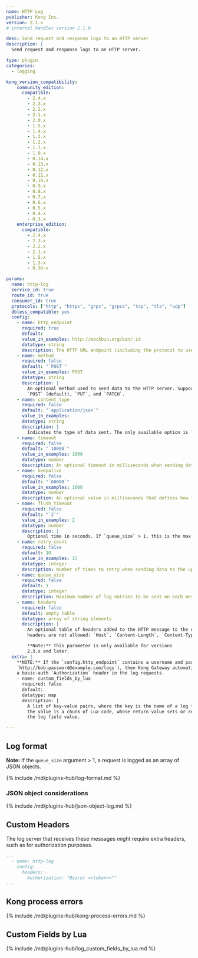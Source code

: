 ```yaml
---
name: HTTP Log
publisher: Kong Inc.
version: 2.1.x
# internal handler version 2.1.0

desc: Send request and response logs to an HTTP server
description: |
  Send request and response logs to an HTTP server.

type: plugin
categories:
  - logging

kong_version_compatibility:
    community_edition:
      compatible:
        - 2.4.x
        - 2.3.x
        - 2.2.x
        - 2.1.x
        - 2.0.x
        - 1.5.x
        - 1.4.x
        - 1.3.x
        - 1.2.x
        - 1.1.x
        - 1.0.x
        - 0.14.x
        - 0.13.x
        - 0.12.x
        - 0.11.x
        - 0.10.x
        - 0.9.x
        - 0.8.x
        - 0.7.x
        - 0.6.x
        - 0.5.x
        - 0.4.x
        - 0.3.x
    enterprise_edition:
      compatible:
        - 2.4.x
        - 2.3.x
        - 2.2.x
        - 2.1.x
        - 1.5.x
        - 1.3-x
        - 0.36-x

params:
  name: http-log
  service_id: true
  route_id: true
  consumer_id: true
  protocols: ["http", "https", "grpc", "grpcs", "tcp", "tls", "udp"]
  dbless_compatible: yes
  config:
    - name: http_endpoint
      required: true
      default:
      value_in_examples: http://mockbin.org/bin/:id
      datatype: string
      description: The HTTP URL endpoint (including the protocol to use) to which the data is sent.
    - name: method
      required: false
      default: "`POST`"
      value_in_examples: POST
      datatype: string
      description: |
        An optional method used to send data to the HTTP server. Supported values are
        `POST` (default), `PUT`, and `PATCH`.
    - name: content_type
      required: false
      default: "`application/json`"
      value_in_examples:
      datatype: string
      description: |
        Indicates the type of data sent. The only available option is `application/json`.
    - name: timeout
      required: false
      default: "`10000`"
      value_in_examples: 1000
      datatype: number
      description: An optional timeout in milliseconds when sending data to the upstream server.
    - name: keepalive
      required: false
      default: "`60000`"
      value_in_examples: 1000
      datatype: number
      description: An optional value in milliseconds that defines how long an idle connection will live before being closed.
    - name: flush_timeout
      required: false
      default: "`2`"
      value_in_examples: 2
      datatype: number
      description: |  
        Optional time in seconds. If `queue_size` > 1, this is the max idle time before sending a log with less than `queue_size` records.    
    - name: retry_count
      required: false
      default: 10
      value_in_examples: 15
      datatype: integer
      description: Number of times to retry when sending data to the upstream server.
    - name: queue_size
      required: false
      default: 1
      datatype: integer
      description: Maximum number of log entries to be sent on each message to the upstream server.
    - name: headers
      required: false
      default: empty table
      datatype: array of string elements
      description: |
        An optional table of headers added to the HTTP message to the upstream server. The following
        headers are not allowed: `Host`, `Content-Length`, `Content-Type`.

        **Note:** This parameter is only available for versions
        2.3.x and later.
  extra: |
    **NOTE:** If the `config.http_endpoint` contains a username and password (for example,
    `http://bob:password@example.com/logs`), then Kong Gateway automatically includes
    a basic-auth `Authorization` header in the log requests.
    - name: custom_fields_by_lua
      required: false
      default:
      datatype: map
      description: |
        A list of key-value pairs, where the key is the name of a log field and
        the value is a chunk of Lua code, whose return value sets or replaces
        the log field value.

---
```


## Log format

**Note:** If the `queue_size` argument > 1, a request is logged as an array of JSON objects.

{% include /md/plugins-hub/log-format.md %}

### JSON object considerations

{% include /md/plugins-hub/json-object-log.md %}


## Custom Headers

The log server that receives these messages might require extra headers, such as for authorization purposes.

```yaml
...
  - name: http-log
    config:
      headers:
        Authorization: "Bearer <<token>>""
...
```

## Kong process errors

{% include /md/plugins-hub/kong-process-errors.md %}

## Custom Fields by Lua

{% include /md/plugins-hub/log_custom_fields_by_lua.md %}
